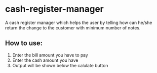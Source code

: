 # cash-register-manager
 
A cash register manager which helps the user by telling how can he/she return the change to the customer with minimum number of notes.

## How to use:
1. Enter the bill amount you have to pay
1. Enter the cash amount you have
1. Output will be shown below the calulate button
